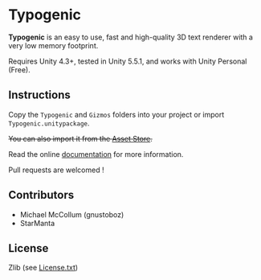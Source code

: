 Typogenic
=========

**Typogenic** is an easy to use, fast and high-quality 3D text renderer with a very low memory footprint.

Requires Unity 4.3+, tested in Unity 5.5.1, and works with Unity Personal (Free).

Instructions
------------

Copy the `Typogenic` and `Gizmos` folders into your project or import `Typogenic.unitypackage`.

<s>You can also import it from the [Asset Store](https://www.assetstore.unity3d.com/en/#!/content/19182).</s>

Read the online [documentation](http://thomashourdel.com/typogenic/doc/) for more information.

Pull requests are welcomed !

Contributors
------------

  - Michael McCollum (gnustoboz)
  - StarManta

License
-------

Zlib (see [License.txt](LICENSE.txt))
